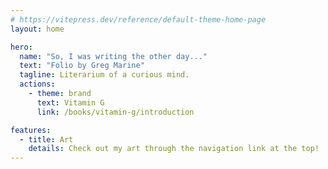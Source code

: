```yaml
---
# https://vitepress.dev/reference/default-theme-home-page
layout: home

hero:
  name: "So, I was writing the other day..."
  text: "Folio by Greg Marine"
  tagline: Literarium of a curious mind.
  actions:
    - theme: brand
      text: Vitamin G
      link: /books/vitamin-g/introduction

features:
  - title: Art
    details: Check out my art through the navigation link at the top!
---
```


